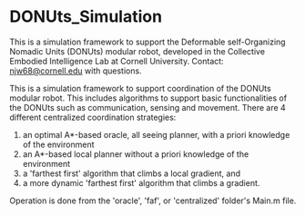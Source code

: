 # DONUts_Simulation
This is a simulation framework to support the Deformable self-Organizing Nomadic Units (DONUts) modular robot,
developed in the Collective Embodied Intelligence Lab at Cornell University. Contact: njw68@cornell.edu with
questions.

This is a simulation framework to support coordination of the DONUts modular robot.
This includes algorithms to support basic functionalities of the DONUts such as communication, sensing and movement.
There are 4 different centralized coordination strategies:
1) an optimal A*-based oracle, all seeing planner, with a priori knowledge of the environment
2) an A*-based local planner without a priori knowledge of the environment
3) a 'farthest first' algorithm that climbs a local gradient, and
4) a more dynamic 'farthest first' algorithm that climbs a gradient.

Operation is done from the 'oracle', 'faf', or 'centralized' folder's Main.m file.
